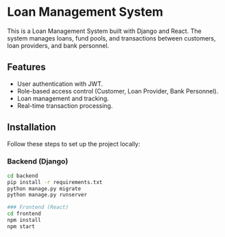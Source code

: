 # Loan Management System

This is a Loan Management System built with Django and React. The system manages loans, fund pools, and transactions between customers, loan providers, and bank personnel.

## Features
- User authentication with JWT.
- Role-based access control (Customer, Loan Provider, Bank Personnel).
- Loan management and tracking.
- Real-time transaction processing.

## Installation

Follow these steps to set up the project locally:

### Backend (Django)
```bash
cd backend
pip install -r requirements.txt
python manage.py migrate
python manage.py runserver

### Frontend (React)
cd frontend
npm install
npm start

